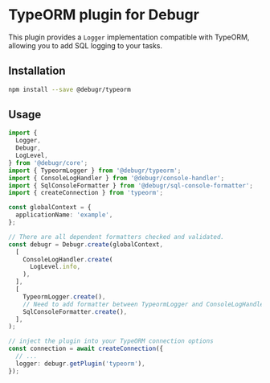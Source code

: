 TypeORM plugin for Debugr
=========================

This plugin provides a `Logger` implementation compatible with TypeORM,
allowing you to add SQL logging to your tasks.

## Installation

```bash
npm install --save @debugr/typeorm
```

## Usage

```typescript
import { 
  Logger, 
  Debugr, 
  LogLevel,
} from '@debugr/core';
import { TypeormLogger } from '@debugr/typeorm';
import { ConsoleLogHandler } from '@debugr/console-handler';
import { SqlConsoleFormatter } from '@debugr/sql-console-formatter';
import { createConnection } from 'typeorm';

const globalContext = {
  applicationName: 'example',
};

// There are all dependent formatters checked and validated.
const debugr = Debugr.create(globalContext, 
  [
    ConsoleLogHandler.create(
      LogLevel.info,
    ),
  ],
  [
    TypeormLogger.create(),
    // Need to add formatter between TypeormLogger and ConsoleLogHandler
    SqlConsoleFormatter.create(),
  ],
);

// inject the plugin into your TypeORM connection options
const connection = await createConnection({
  // ...
  logger: debugr.getPlugin('typeorm'),
});
```
